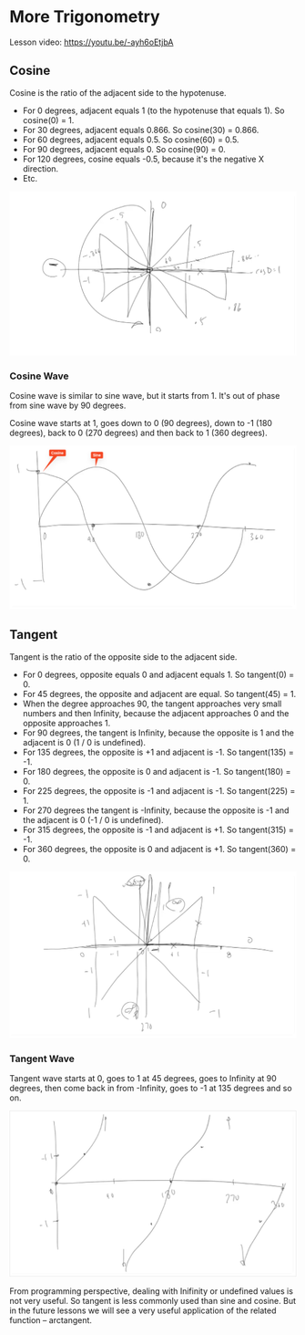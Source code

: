 # More Trigonometry

Lesson video: https://youtu.be/-ayh6oEtjbA

## Cosine

Cosine is the ratio of the adjacent side to the hypotenuse.
- For 0 degrees, adjacent equals 1 (to the hypotenuse that equals 1). So cosine(0) = 1.
- For 30 degrees, adjacent equals 0.866. So cosine(30) = 0.866.
- For 60 degrees, adjacent equals 0.5. So cosine(60) = 0.5.
- For 90 degrees, adjacent equals 0. So cosine(90) = 0.
- For 120 degrees, cosine equals -0.5, because it's the negative X direction.
- Etc.

![Cosine](./images/cosine.png)

### Cosine Wave

Cosine wave is similar to sine wave, but it starts from 1. It's out of phase from sine wave by 90 degrees.

Cosine wave starts at 1, goes down to 0 (90 degrees), down to -1 (180 degrees), back to 0 (270 degrees) and then back to 1 (360 degrees).

![Cosine Wave](./images/cosine-wave.png)

## Tangent

Tangent is the ratio of the opposite side to the adjacent side.
- For 0 degrees, opposite equals 0 and adjacent equals 1. So tangent(0) = 0.
- For 45 degrees, the opposite and adjacent are equal. So tangent(45) = 1.
- When the degree approaches 90, the tangent approaches very small numbers and then Infinity, because the adjacent approaches 0 and the opposite approaches 1.
- For 90 degrees, the tangent is Infinity, because the opposite is 1 and the adjacent is 0 (1 / 0 is undefined).
- For 135 degrees, the opposite is +1 and adjacent is -1. So tangent(135) = -1.
- For 180 degrees, the opposite is 0 and adjacent is -1. So tangent(180) = 0.
- For 225 degrees, the opposite is -1 and adjacent is -1. So tangent(225) = 1.
- For 270 degrees the tangent is -Infinity, because the opposite is -1 and the adjacent is 0 (-1 / 0 is undefined).
- For 315 degrees, the opposite is -1 and adjacent is +1. So tangent(315) = -1.
- For 360 degrees, the opposite is 0 and adjacent is +1. So tangent(360) = 0.

![Tangent](./images/tangent.png)

### Tangent Wave

Tangent wave starts at 0, goes to 1 at 45 degrees, goes to Infinity at 90 degrees, then come back in from -Infinity, goes to -1 at 135 degrees and so on.

![Tangent Wave](./images/tangent-wave.png)

From programming perspective, dealing with Inifinity or undefined values is not very useful. So tangent is less commonly used than sine and cosine. But in the future lessons we will see a very useful application of the related function – arctangent.